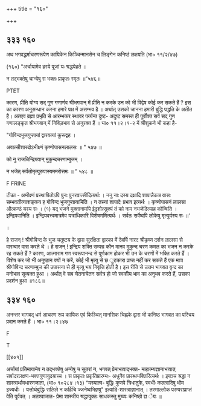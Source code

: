 +++
title = "१६०"

+++


## ३३३ १६०
अथ भगवद्धर्माचरणरूपेण कायिकेन किञ्चिन्मानसेन च लिङ्गेन कनिष्ठं लक्षयति (भा० ११/२/४७) 

(१६०) "अर्चायामेव हरये पूजां यः श्रद्धयेहते । 

न तद्भक्तेषु चान्येषु स भक्तः प्राकृतः स्मृतः ॥”५४६॥ 

PTET 

कारण, प्रीति योग्य सद् गुण गणार्णव श्रीभगवान् में प्रीति न करके उन को भी विद्वेष कोई कर सकते हैं ? इस का कारण अनुसन्धान करना हमारे पक्ष में असम्भव है । अर्थात् उसको जानना हमारी बुद्धि पद्धति के अतीत है। अतएव ब्रह्मा प्रभृति से आरम्भकर स्थावर पर्य्यन्त दुष्ट- अदुष्ट समस्त ही पूर्वोक्त सर्व सद् गुण गणालङ्कृत श्रीभगवान् में निविड़भाव से अनुरक्त हैं । भा० ११।२।१-२ में श्रीशुकने भी कहा है- 

"गोविन्दभुजगुप्तायां द्वारवत्यां कुरूद्वह । 


अवात्सीशारदोऽभीक्ष्णं कृष्णोपासनलालसः ॥ " ५४७ ॥ 

को नु राजन्निन्द्रियवान् मुकुन्दचरणाम्बुजम् । 

न भजेत् सर्वतोमृत्युरुपास्यममरोत्तमः ॥ ” ५४८ ॥ 

F FRINE 

टीका - अभीक्ष्णं प्रस्थापितोऽपि पुनः पुनरवात्सीदित्यर्थः । ननु नाः दस्य दक्षादि शापान्नैकत्र वासः सम्भवतीत्याशङ्कय ह गोविन्द भुजगुप्तायामिति । न तस्यां शापादेः प्रभाव इत्यर्थः । कृष्णोपासनं लालसा औत्कण्ठं यस्य सः । (१) यद् भजने मुक्तानामपि ईदृशोत्सुक्यं तं को नाम नभजेदित्याह कोन्विति । इन्द्रियवानिति । इन्द्रियवत्त्वमात्रमेव यत्राधिकारि विशेषणमित्यर्थः । सर्वतः सर्वेष्वपि लोकेषु मृत्युर्यस्य सः ॥' 

। 

हे राजन् ! श्रीगोविन्द के भुज चतुष्टय के द्वारा सुरक्षिता द्वारका में देवर्षि नारद श्रीकृष्ण दर्शन लालसा से वारम्बार वास करते थे । हे राजन् ! इन्द्रिय शक्ति सम्पन्न कौन मानव मुकुन्द चरण कमल का भजन न करके रह सकते हैं ? कारण, आत्माराम गण स्वरूपानन्द से पूर्णकाम होकर भी उन के चरणों में भक्ति करते हैं । विशेष कर जो भी अनुष्ठान क्यों न करें, कोई भी मृत्यु से छ ुटकारा प्राप्त नहीं कर सकते हैं एक मात्र श्रीगोविन्द चरणाम्बुज की उपासना से ही मृत्यु भय निवृत्ति होती है। इस रीति से उत्तम भागवत वृन्द का मनोभाव सुव्यक्त हुआ । अर्थात् वे सब चेतनाचेतन सर्वत्र हो जो स्वकीय भाव का अनुभव करते हैं, उसका प्रदर्शन हुआ ॥१८६॥ 


## ३३४ १६०
अनन्तर भागवद् धर्म आचरण रूप कायिक एवं किञ्चित् मानसिक चिह्नके द्वारा भी कनिष्ठ भागवत का परिचय प्रदान करते हैं । भा० ११।२।४७ 

F 

T 

[[४०१]]



अर्चायां प्रतिमायामेव न तद्भक्तेषु अन्येषु च सुतरां न, भगवत् प्रेमाभावाद्भक्त- माहात्म्यज्ञानाभावात् सर्वादरलक्षण-भक्तगुणानुदयाच्च । स प्राकृतः प्रकृतिप्रारम्भः- अधुनैव प्रारब्धभक्तिरित्यर्थः । इयञ्च श्रद्धा न शास्त्रार्थावधारणजाता, (भा० १०२८४।१३) “यस्यात्म- बुद्धिः कुणपे त्रिधातुके, स्वधीः कलत्रादिषु भौम इज्यधीः । यत्तोर्थबुद्धिः सलिले न कर्हिचि ज्जनेष्वभिज्ञषु" इत्यादि-शास्त्राज्ञानात् । तस्माल्लोक परम्पराप्राप्तं वेति पूर्ववत् । अतश्वाजात- प्रेमा शास्त्रीय श्रद्धायुक्तः साधकस्तु मुख्यः कनिष्ठो ज्ञ ेयः ॥ 
